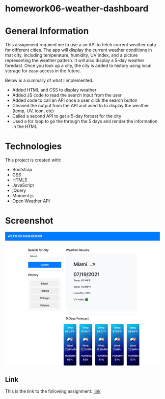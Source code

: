 # homework06-weather-dashboard

# General Information
This assignment required me to use a an API to fetch current weather data for different cities. The app will display the current weather conditions in that city, including temperature, humidity, UV index, and a picture representing the weather pattern. It will also display a 5-day weather foredast. Once you look up a city, the city is added to history using local storage for easy access in the future. 

Below is a summary of what I implemented. 

* Added HTML and CSS to display weather
* Added JS code to read the search input from the user
* Added code to call an API once a user click the search button
* Cleaned the output from the API and used to to display the weather (temp, UV, icon, etc)
* Called a second API to get a 5-day forcast for the city
* Used a for loop to go the through the 5 days and render the information in the HTML

# Technologies
This project is created with:
* Bootstrap
* CSS
* HTML5
* JavaScript
* jQuery
* Moment.js
* Open Weather API

# Screenshot
![screenshot](assets/screenshot.png) 


## Link
This is the link to the following assignment: [link](https://valbona1992.github.io/homework06-weather-dashboard/)
